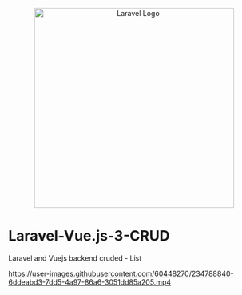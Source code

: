 <p align="center"><a href="https://laravel.com" target="_blank"><img src="https://raw.githubusercontent.com/laravel/art/master/logo-lockup/5%20SVG/2%20CMYK/1%20Full%20Color/laravel-logolockup-cmyk-red.svg" width="400" alt="Laravel Logo"></a></p>

# Laravel-Vue.js-3-CRUD
Laravel and Vuejs backend cruded - List

https://user-images.githubusercontent.com/60448270/234788840-6ddeabd3-7dd5-4a97-86a6-3051dd85a205.mp4
